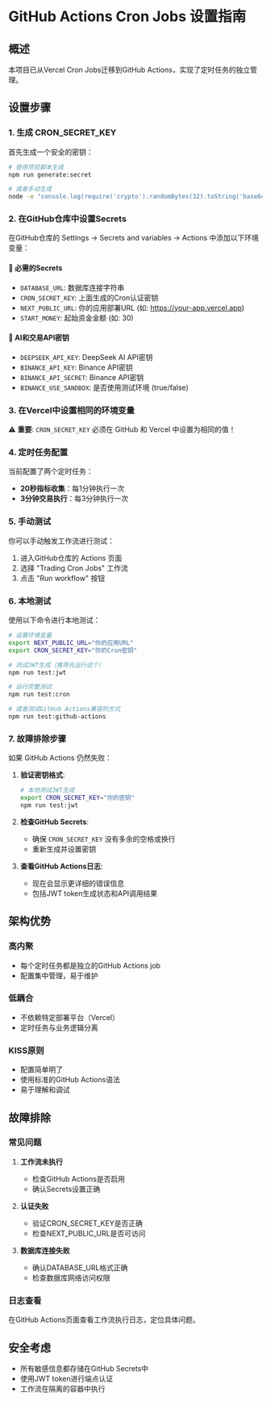# GitHub Actions Cron Jobs 设置指南

## 概述

本项目已从Vercel Cron Jobs迁移到GitHub Actions，实现了定时任务的独立管理。

## 设置步骤

### 1. 生成 CRON_SECRET_KEY

首先生成一个安全的密钥：

```bash
# 使用项目脚本生成
npm run generate:secret

# 或者手动生成
node -e "console.log(require('crypto').randomBytes(32).toString('base64'))"
```

### 2. 在GitHub仓库中设置Secrets

在GitHub仓库的 Settings → Secrets and variables → Actions 中添加以下环境变量：

#### 🔑 必需的Secrets
- `DATABASE_URL`: 数据库连接字符串
- `CRON_SECRET_KEY`: 上面生成的Cron认证密钥
- `NEXT_PUBLIC_URL`: 你的应用部署URL (如: https://your-app.vercel.app)
- `START_MONEY`: 起始资金金额 (如: 30)

#### 🤖 AI和交易API密钥
- `DEEPSEEK_API_KEY`: DeepSeek AI API密钥
- `BINANCE_API_KEY`: Binance API密钥
- `BINANCE_API_SECRET`: Binance API密钥
- `BINANCE_USE_SANDBOX`: 是否使用测试环境 (true/false)

### 3. 在Vercel中设置相同的环境变量

⚠️ **重要**: `CRON_SECRET_KEY` 必须在 GitHub 和 Vercel 中设置为相同的值！

### 4. 定时任务配置

当前配置了两个定时任务：

- **20秒指标收集**：每1分钟执行一次
- **3分钟交易执行**：每3分钟执行一次

### 5. 手动测试

你可以手动触发工作流进行测试：

1. 进入GitHub仓库的 Actions 页面
2. 选择 "Trading Cron Jobs" 工作流
3. 点击 "Run workflow" 按钮

### 6. 本地测试

使用以下命令进行本地测试：

```bash
# 设置环境变量
export NEXT_PUBLIC_URL="你的应用URL"
export CRON_SECRET_KEY="你的Cron密钥"

# 测试JWT生成（推荐先运行这个）
npm run test:jwt

# 运行完整测试
npm run test:cron

# 或者测试GitHub Actions兼容的方式
npm run test:github-actions
```

### 7. 故障排除步骤

如果 GitHub Actions 仍然失败：

1. **验证密钥格式**:
   ```bash
   # 本地测试JWT生成
   export CRON_SECRET_KEY="你的密钥"
   npm run test:jwt
   ```

2. **检查GitHub Secrets**:
   - 确保 `CRON_SECRET_KEY` 没有多余的空格或换行
   - 重新生成并设置密钥

3. **查看GitHub Actions日志**:
   - 现在会显示更详细的错误信息
   - 包括JWT token生成状态和API调用结果

## 架构优势

### 高内聚
- 每个定时任务都是独立的GitHub Actions job
- 配置集中管理，易于维护

### 低耦合  
- 不依赖特定部署平台（Vercel）
- 定时任务与业务逻辑分离

### KISS原则
- 配置简单明了
- 使用标准的GitHub Actions语法
- 易于理解和调试

## 故障排除

### 常见问题

1. **工作流未执行**
   - 检查GitHub Actions是否启用
   - 确认Secrets设置正确

2. **认证失败**
   - 验证CRON_SECRET_KEY是否正确
   - 检查NEXT_PUBLIC_URL是否可访问

3. **数据库连接失败**
   - 确认DATABASE_URL格式正确
   - 检查数据库网络访问权限

### 日志查看

在GitHub Actions页面查看工作流执行日志，定位具体问题。

## 安全考虑

- 所有敏感信息都存储在GitHub Secrets中
- 使用JWT token进行端点认证
- 工作流在隔离的容器中执行